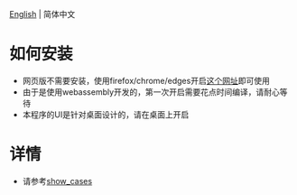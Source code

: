[English](./readme.md) | 简体中文

# 如何安装

- 网页版不需要安装，使用firefox/chrome/edges开启[这个网址](https://face-recognition-tasks.netlify.app/face_recognition_tasks.html)即可使用
- 由于是使用webassembly开发的，第一次开启需要花点时间编译，请耐心等待
- 本程序的UI是针对桌面设计的，请在桌面上开启

# 详情

- 请参考[show_cases](https://github.com/stereomatchingkiss/show_cases/tree/master/face_recognition_tasks)